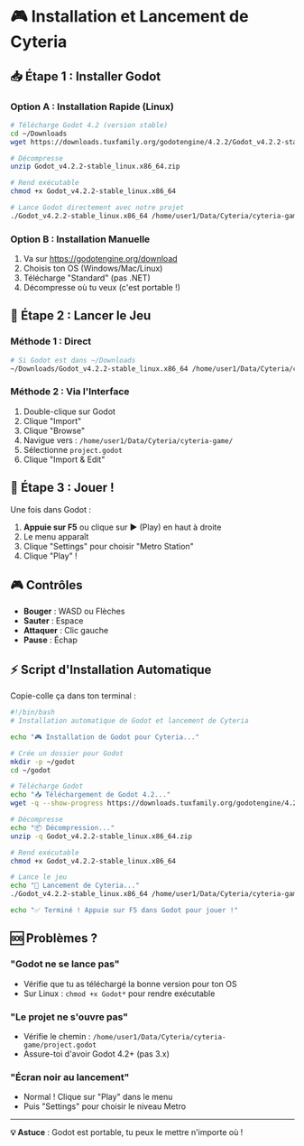 # 🎮 Installation et Lancement de Cyteria

## 📥 Étape 1 : Installer Godot

### Option A : Installation Rapide (Linux)
```bash
# Télécharge Godot 4.2 (version stable)
cd ~/Downloads
wget https://downloads.tuxfamily.org/godotengine/4.2.2/Godot_v4.2.2-stable_linux.x86_64.zip

# Décompresse
unzip Godot_v4.2.2-stable_linux.x86_64.zip

# Rend exécutable
chmod +x Godot_v4.2.2-stable_linux.x86_64

# Lance Godot directement avec notre projet
./Godot_v4.2.2-stable_linux.x86_64 /home/user1/Data/Cyteria/cyteria-game/project.godot
```

### Option B : Installation Manuelle
1. Va sur https://godotengine.org/download
2. Choisis ton OS (Windows/Mac/Linux)
3. Télécharge "Standard" (pas .NET)
4. Décompresse où tu veux (c'est portable !)

## 🚀 Étape 2 : Lancer le Jeu

### Méthode 1 : Direct
```bash
# Si Godot est dans ~/Downloads
~/Downloads/Godot_v4.2.2-stable_linux.x86_64 /home/user1/Data/Cyteria/cyteria-game/project.godot
```

### Méthode 2 : Via l'Interface
1. Double-clique sur Godot
2. Clique "Import"
3. Clique "Browse"
4. Navigue vers : `/home/user1/Data/Cyteria/cyteria-game/`
5. Sélectionne `project.godot`
6. Clique "Import & Edit"

## 🎯 Étape 3 : Jouer !

Une fois dans Godot :
1. **Appuie sur F5** ou clique sur **▶️** (Play) en haut à droite
2. Le menu apparaît
3. Clique "Settings" pour choisir "Metro Station"
4. Clique "Play" !

## 🎮 Contrôles
- **Bouger** : WASD ou Flèches
- **Sauter** : Espace
- **Attaquer** : Clic gauche
- **Pause** : Échap

## ⚡ Script d'Installation Automatique

Copie-colle ça dans ton terminal :
```bash
#!/bin/bash
# Installation automatique de Godot et lancement de Cyteria

echo "🎮 Installation de Godot pour Cyteria..."

# Crée un dossier pour Godot
mkdir -p ~/godot
cd ~/godot

# Télécharge Godot
echo "📥 Téléchargement de Godot 4.2..."
wget -q --show-progress https://downloads.tuxfamily.org/godotengine/4.2.2/Godot_v4.2.2-stable_linux.x86_64.zip

# Décompresse
echo "📦 Décompression..."
unzip -q Godot_v4.2.2-stable_linux.x86_64.zip

# Rend exécutable
chmod +x Godot_v4.2.2-stable_linux.x86_64

# Lance le jeu
echo "🚀 Lancement de Cyteria..."
./Godot_v4.2.2-stable_linux.x86_64 /home/user1/Data/Cyteria/cyteria-game/project.godot

echo "✅ Terminé ! Appuie sur F5 dans Godot pour jouer !"
```

## 🆘 Problèmes ?

### "Godot ne se lance pas"
- Vérifie que tu as téléchargé la bonne version pour ton OS
- Sur Linux : `chmod +x Godot*` pour rendre exécutable

### "Le projet ne s'ouvre pas"
- Vérifie le chemin : `/home/user1/Data/Cyteria/cyteria-game/project.godot`
- Assure-toi d'avoir Godot 4.2+ (pas 3.x)

### "Écran noir au lancement"
- Normal ! Clique sur "Play" dans le menu
- Puis "Settings" pour choisir le niveau Metro

---

**💡 Astuce** : Godot est portable, tu peux le mettre n'importe où !